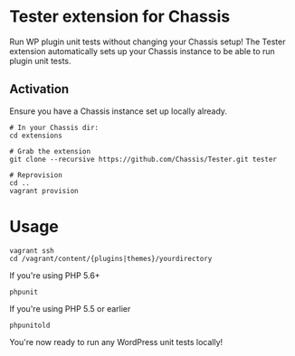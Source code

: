 # Tester extension for Chassis
Run WP plugin unit tests without changing your Chassis setup! The Tester
extension automatically sets up your Chassis instance to be able to run plugin
unit tests.

## Activation
Ensure you have a Chassis instance set up locally already.

```
# In your Chassis dir:
cd extensions

# Grab the extension
git clone --recursive https://github.com/Chassis/Tester.git tester

# Reprovision
cd ..
vagrant provision
```

# Usage
```
vagrant ssh
cd /vagrant/content/{plugins|themes}/yourdirectory
```
If you're using PHP 5.6+
```
phpunit
```

If you're using PHP 5.5 or earlier
```
phpunitold
```

You're now ready to run any WordPress unit tests locally!
